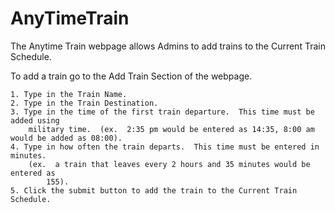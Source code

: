 # AnyTimeTrain

The Anytime Train webpage allows Admins to add trains to the Current Train Schedule.

To add a train go to the Add Train Section of the webpage.

	1. Type in the Train Name.
	2. Type in the Train Destination.
	3. Type in the time of the first train departure.  This time must be added using
		military time.  (ex.  2:35 pm would be entered as 14:35, 8:00 am would be added as 08:00).
	4. Type in how often the train departs.  This time must be entered in minutes.
		(ex.  a train that leaves every 2 hours and 35 minutes would be entered as
			155).
	5. Click the submit button to add the train to the Current Train Schedule.